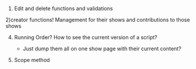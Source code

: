 1) Edit and delete functions and validations

2)creator functions! Management for their shows and contributions to those shows

4) Running Order? How to see the current version of a script?
    - Just dump them all on one show page with their current content?

5) Scope method

